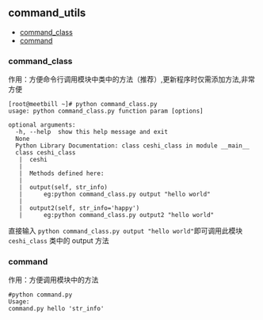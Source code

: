 ## command_utils

<!-- vim-markdown-toc GFM -->
* [command_class](#command_class)
* [command](#command)

<!-- vim-markdown-toc -->

### command_class

作用：方便命令行调用模块中类中的方法（推荐）,更新程序时仅需添加方法,非常方便

```
[root@meetbill ~]# python command_class.py
usage: python command_class.py function param [options]

optional arguments:
  -h, --help  show this help message and exit
  None
  Python Library Documentation: class ceshi_class in module __main__
  class ceshi_class
   |  ceshi
   |
   |  Methods defined here:
   |
   |  output(self, str_info)
   |      eg:python command_class.py output "hello world"
   |
   |  output2(self, str_info='happy')
   |      eg:python command_class.py output2 "hello world"

```

直接输入 `python command_class.py output "hello world"`即可调用此模块 `ceshi_class` 类中的 output 方法

### command

作用：方便调用模块中的方法

```
#python command.py
Usage:
command.py hello 'str_info'
```
